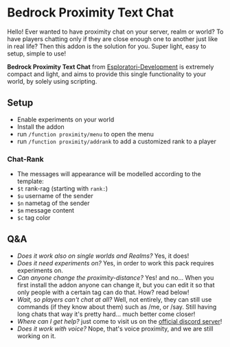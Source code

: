 # Bedrock Proximity Text Chat
Hello! Ever wanted to have proximity chat on your server, realm or world? To have players chatting only if they are close enough one to another just like in real life? Then this addon is the solution for you. Super light, easy to setup, simple to use!

**Bedrock Proximity Text Chat** from [Esploratori-Development](https://discord.gg/A2SDjxQshJ) is extremely compact and light, and aims to provide this single functionality to your world, by solely using scripting.

## Setup
* Enable experiments on your world
* Install the addon
* run `/function proximity/menu` to open the menu
* run `/function proximity/addrank` to add a customized rank to a player

### Chat-Rank
* The messages will appearance will be modelled according to the template: 
 * `$t` rank-rag (starting with `rank:`)
 * `$u` username of the sender
 * `$n` nametag of the sender
 * `$m` message content
 * `$c` tag color

## Q&A
* *Does it work also on single worlds and Realms?* Yes, it does!
* *Does it need experiments on?* Yes, in order to work this pack requires experiments on.
* *Can anyone change the proximity-distance?* Yes! and no... When you first install the addon anyone can change it, but you can edit it so that only people with a certain tag can do that. How? read below!
* *Wait, so players can't chat at all?* Well, not entirely, they can still use commands (if they know about them) such as /me, or /say. Still having long chats that way it's pretty hard... much better come closer!
* *Where can I get help?* just come to visit us on the [official discord server](https://discord.gg/A2SDjxQshJ)!
* *Does it work with voice?* Nope, that's voice proximity, and we are still working on it.

